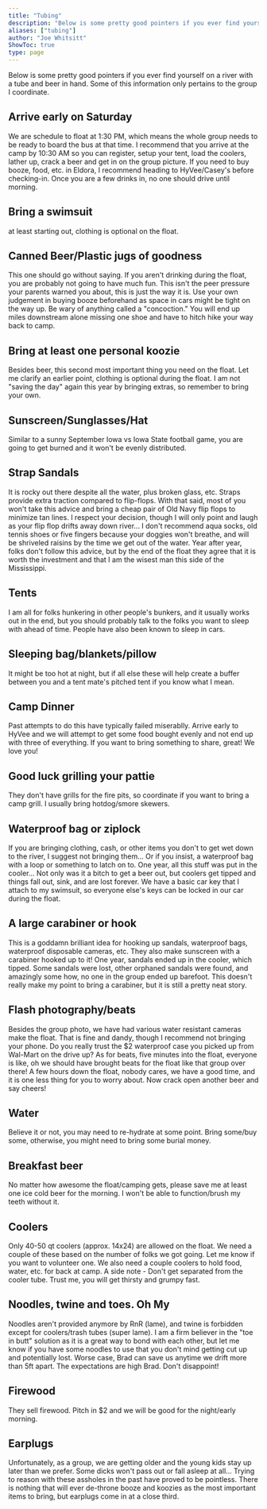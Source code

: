 ```yaml
---
title: "Tubing"
description: "Below is some pretty good pointers if you ever find yourself on a river with a tube and beer in hand."
aliases: ["tubing"]
author: "Joe Whitsitt"
ShowToc: true
type: page
---
```


Below is some pretty good pointers if you ever find yourself on a river with a tube and beer in hand. Some of this information only pertains to the group I coordinate.

## Arrive early on Saturday

We are schedule to float at 1:30 PM, which means the whole group needs to be ready to board the bus at that time. I recommend that you arrive at the camp by 10:30 AM so you can register, setup your tent, load the coolers, lather up, crack a beer and get in on the group picture. If you need to buy booze, food, etc. in Eldora, I recommend heading to HyVee/Casey's before checking-in. Once you are a few drinks in, no one should drive until morning.

## Bring a swimsuit

at least starting out, clothing is optional on the float.

## Canned Beer/Plastic jugs of goodness

This one should go without saying. If you aren't drinking during the float, you are probably not going to have much fun. This isn't the peer pressure your parents warned you about, this is just the way it is. Use your own judgement in buying booze beforehand as space in cars might be tight on the way up. Be wary of anything called a "concoction." You will end up miles downstream alone missing one shoe and have to hitch hike your way back to camp.

## Bring at least one personal koozie

Besides beer, this second most important thing you need on the float. Let me clarify an earlier point, clothing is optional during the float. I am not "saving the day" again this year by bringing extras, so remember to bring your own.

## Sunscreen/Sunglasses/Hat

Similar to a sunny September Iowa vs Iowa State football game, you are going to get burned and it won't be evenly distributed.

## Strap Sandals

It is rocky out there despite all the water, plus broken glass, etc. Straps provide extra traction compared to flip-flops. With that said, most of you won't take this advice and bring a cheap pair of Old Navy flip flops to minimize tan lines. I respect your decision, though I will only point and laugh as your flip flop drifts away down river... I don't recommend aqua socks, old tennis shoes or five fingers because your doggies won't breathe, and will be shriveled raisins by the time we get out of the water. Year after year, folks don't follow this advice, but by the end of the float they agree that it is worth the investment and that I am the wisest man this side of the Mississippi.

## Tents

I am all for folks hunkering in other people's bunkers, and it usually works out in the end, but you should probably talk to the folks you want to sleep with ahead of time. People have also been known to sleep in cars.

## Sleeping bag/blankets/pillow

It might be too hot at night, but if all else these will help create a buffer between you and a tent mate's pitched tent if you know what I mean.

## Camp Dinner

Past attempts to do this have typically failed miserablly. Arrive early to HyVee and we will attempt to get some food bought evenly and not end up with three of everything. If you want to bring something to share, great! We love you!

## Good luck grilling your pattie

They don't have grills for the fire pits, so coordinate if you want to bring a camp grill. I usually bring hotdog/smore skewers.

## Waterproof bag or ziplock

If you are bringing clothing, cash, or other items you don't to get wet down to the river, I suggest not bringing them... Or if you insist, a waterproof bag with a loop or something to latch on to. One year, all this stuff was put in the cooler... Not only was it a bitch to get a beer out, but coolers get tipped and things fall out, sink, and are lost forever. We have a basic car key that I attach to my swimsuit, so everyone else's keys can be locked in our car during the float.

## A large carabiner or hook

This is a goddamn brilliant idea for hooking up sandals, waterproof bags, waterproof disposable cameras, etc. They also make sunscreen with a carabiner hooked up to it! One year, sandals ended up in the cooler, which tipped. Some sandals were lost, other orphaned sandals were found, and amazingly some how, no one in the group ended up barefoot. This doesn't really make my point to bring a carabiner, but it is still a pretty neat story.

## Flash photography/beats

Besides the group photo, we have had various water resistant cameras make the float. That is fine and dandy, though I recommend not bringing your phone. Do you really trust the $2 waterproof case you picked up from Wal-Mart on the drive up? As for beats, five minutes into the float, everyone is like, oh we should have brought beats for the float like that group over there! A few hours down the float, nobody cares, we have a good time, and it is one less thing for you to worry about. Now crack open another beer and say cheers!

## Water

Believe it or not, you may need to re-hydrate at some point. Bring some/buy some, otherwise, you might need to bring some burial money.

## Breakfast beer

No matter how awesome the float/camping gets, please save me at least one ice cold beer for the morning. I won't be able to function/brush my teeth without it.

## Coolers

Only 40-50 qt coolers (approx. 14x24) are allowed on the float. We need a couple of these based on the number of folks we got going. Let me know if you want to volunteer one. We also need a couple coolers to hold food, water, etc. for back at camp. A side note - Don't get separated from the cooler tube. Trust me, you will get thirsty and grumpy fast.

## Noodles, twine and toes. Oh My

Noodles aren't provided anymore by RnR (lame), and twine is forbidden except for coolers/trash tubes (super lame). I am a firm believer in the "toe in butt" solution as it is a great way to bond with each other, but let me know if you have some noodles to use that you don't mind getting cut up and potentially lost. Worse case, Brad can save us anytime we drift more than 5ft apart. The expectations are high Brad. Don't disappoint!

## Firewood

They sell firewood. Pitch in $2 and we will be good for the night/early morning.

## Earplugs

Unfortunately, as a group, we are getting older and the young kids stay up later than we prefer. Some dicks won't pass out or fall asleep at all... Trying to reason with these assholes in the past have proved to be pointless. There is nothing that will ever de-throne booze and koozies as the most important items to bring, but earplugs come in at a close third.
